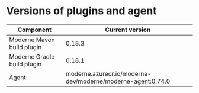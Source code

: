 # Versions of plugins and agent

| Component                   | Current version                                             |
| --------------------------- | ----------------------------------------------------------- |
| Moderne Maven build plugin  | 0.18.3                                                      |
| Moderne Gradle build plugin | 0.18.1                                                      |
| Agent                       | moderne.azurecr.io/moderne-dev/moderne/moderne-agent:0.74.0 |
